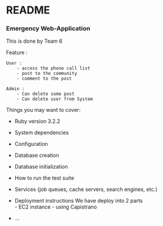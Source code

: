 # README

### Emergency Web-Application

This is done by Team 6

Feature : 

    User :     
        - access the phone call list 
        - post to the community
        - comment to the post

    Admin :
        - Can delete some post
        - Can delete user from System


Things you may want to cover:

* Ruby version 3.2.2

* System dependencies

* Configuration

* Database creation

* Database initialization

* How to run the test suite

* Services (job queues, cache servers, search engines, etc.)

* Deployment instructions
    We have deploy into 2 parts    
        - EC2 instance
        - using Capistrano
* ...
